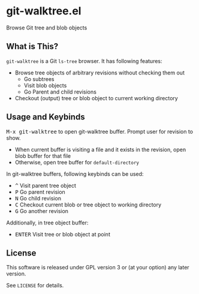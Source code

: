 git-walktree.el
===============

Browse Git tree and blob objects


What is This?
-------------

`git-walktree` is a Git `ls-tree` browser.
It has following features:

- Browse tree objects of arbitrary revisions without checking them out
  - Go subtrees
  - Visit blob objects
  - Go Parent and child revisions
- Checkout (output) tree or blob object to current working directory

Usage and Keybinds
------------------

<kbd>M-x git-walktree</kbd> to open git-walktree buffer.
Prompt user for revision to show.

- When current buffer is visiting a file and it exists in the revision,
  open blob buffer for that file
- Otherwise, open tree buffer for `default-directory`


In git-walktree buffers, following keybinds can be used:

- <kbd>^</kbd> Visit parent tree object
- <kbd>P</kbd> Go parent revision
- <kbd>N</kbd> Go child revision
- <kbd>C</kbd> Checkout current blob or tree object to working directory
- <kbd>G</kbd> Go another revision

Additionally, in tree object buffer:

- <kbd>ENTER</kbd> Visit tree or blob object at point


License
-------

This software is released under GPL version 3 or (at your option)
any later version.

See `LICENSE` for details.
